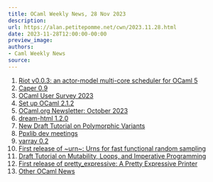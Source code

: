 ```yaml
---
title: OCaml Weekly News, 28 Nov 2023
description:
url: https://alan.petitepomme.net/cwn/2023.11.28.html
date: 2023-11-28T12:00:00-00:00
preview_image:
authors:
- Caml Weekly News
source:
---
```


<ol><li><a href="https://alan.petitepomme.net/cwn/2023.11.28.html#1">Riot v0.0.3: an actor-model multi-core scheduler for OCaml 5</a></li><li><a href="https://alan.petitepomme.net/cwn/2023.11.28.html#2">Caper 0.9</a></li><li><a href="https://alan.petitepomme.net/cwn/2023.11.28.html#3">OCaml User Survey 2023</a></li><li><a href="https://alan.petitepomme.net/cwn/2023.11.28.html#4">Set up OCaml 2.1.2</a></li><li><a href="https://alan.petitepomme.net/cwn/2023.11.28.html#5">OCaml.org Newsletter: October 2023</a></li><li><a href="https://alan.petitepomme.net/cwn/2023.11.28.html#6">dream-html 1.2.0</a></li><li><a href="https://alan.petitepomme.net/cwn/2023.11.28.html#7">New Draft Tutorial on Polymorphic Variants</a></li><li><a href="https://alan.petitepomme.net/cwn/2023.11.28.html#8">Ppxlib dev meetings</a></li><li><a href="https://alan.petitepomme.net/cwn/2023.11.28.html#9">varray 0.2</a></li><li><a href="https://alan.petitepomme.net/cwn/2023.11.28.html#10">First release of ~urn~: Urns for fast functional random sampling</a></li><li><a href="https://alan.petitepomme.net/cwn/2023.11.28.html#11">Draft Tutorial on Mutability, Loops, and Imperative Programming</a></li><li><a href="https://alan.petitepomme.net/cwn/2023.11.28.html#12">First release of pretty_expressive: A Pretty Expressive Printer</a></li><li><a href="https://alan.petitepomme.net/cwn/2023.11.28.html#13">Other OCaml News</a></li></ol>
